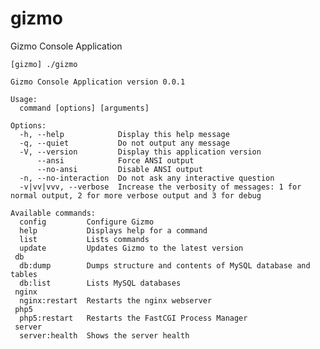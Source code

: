 # gizmo
Gizmo Console Application

    [gizmo] ./gizmo

    Gizmo Console Application version 0.0.1

    Usage:
      command [options] [arguments]

    Options:
      -h, --help            Display this help message
      -q, --quiet           Do not output any message
      -V, --version         Display this application version
          --ansi            Force ANSI output
          --no-ansi         Disable ANSI output
      -n, --no-interaction  Do not ask any interactive question
      -v|vv|vvv, --verbose  Increase the verbosity of messages: 1 for normal output, 2 for more verbose output and 3 for debug

    Available commands:
      config         Configure Gizmo
      help           Displays help for a command
      list           Lists commands
      update         Updates Gizmo to the latest version
     db
      db:dump        Dumps structure and contents of MySQL database and tables
      db:list        Lists MySQL databases
     nginx
      nginx:restart  Restarts the nginx webserver
     php5
      php5:restart   Restarts the FastCGI Process Manager
     server
      server:health  Shows the server health
